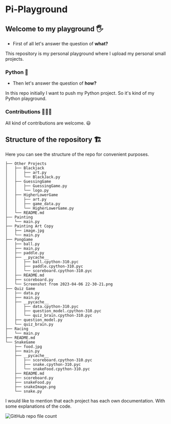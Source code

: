 # Pi-Playground

## Welcome to my playground 🖐️

- First of all let's answer the question of **what?**

This repository is my personal playground where I upload my personal small projects.

### Python 🐍

- Then let's answer the question of **how?**

In this repo initially I want to push my Python project.
So it's kind of my Python playground.

### Contributions 🧑‍🤝‍🧑

All kind of contributions are welcome. 😃

## Structure of the repository 🏗️

Here you can see the structure of the repo for convenient purposes.

    ├── Other Projects
    │   ├── Blackjack
    │   │   ├── art.py
    │   │   └── BlackJack.py
    │   ├── GuessingGame
    │   │   ├── GuessingGame.py
    │   │   └── logo.py
    │   ├── HigherLowerGame
    │   │   ├── art.py
    │   │   ├── game_data.py
    │   │   └── HigherLowerGame.py
    │   └── README.md
    ├── Painting
    │   └── main.py
    ├── Painting Art Copy
    │   ├── image.jpg
    │   └── main.py
    ├── PongGame
    │   ├── ball.py
    │   ├── main.py
    │   ├── paddle.py
    │   ├── __pycache__
    │   │   ├── ball.cpython-310.pyc
    │   │   ├── paddle.cpython-310.pyc
    │   │   └── scoreboard.cpython-310.pyc
    │   ├── README.md
    │   ├── scoreboard.py
    │   └── Screenshot from 2023-04-06 22-30-21.png
    ├── Quiz Game
    │   ├── data.py
    │   ├── main.py
    │   ├── __pycache__
    │   │   ├── data.cpython-310.pyc
    │   │   ├── question_model.cpython-310.pyc
    │   │   └── quiz_brain.cpython-310.pyc
    │   ├── question_model.py
    │   └── quiz_brain.py
    ├── Racing
    │   └── main.py
    ├── README.md
    └── SnakeGame
        ├── food.jpg
        ├── main.py
        ├── __pycache__
        │   ├── scoreboard.cpython-310.pyc
        │   ├── snake.cpython-310.pyc
        │   └── snakeFood.cpython-310.pyc
        ├── README.md
        ├── scoreboard.py
        ├── snakeFood.py
        ├── snakeImage.png
        └── snake.py

I would like to mention that each project has each own documentation. With some explanations of the code.

![GitHub repo file count](https://img.shields.io/github/directory-file-count/sifisKoen/Pi-Playground?style=plastic)

